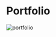 # Portfolio

![portfolio](https://github.com/niba291/Portfolio/assets/63934510/84b43739-d1d2-4211-af6a-b6b13e8cb461)
